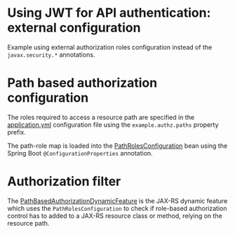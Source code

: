 # Using JWT for API authentication: external configuration

Example using external authorization roles configuration instead of the `javax.security.*` annotations.

# Path based authorization configuration

The roles required to access a resource path are specified in the [application.yml](src/main/resources/application.yml) configuration file using the `example.authz.paths` property prefix.

The path-role map is loaded into the [PathRolesConfiguration](src/main/java/com/holonplatform/example/authz/PathRolesConfiguration.java) bean using the Spring Boot `@ConfigurationProperties` annotation.

# Authorization filter

The [PathBasedAuthorizationDynamicFeature](src/main/java/com/holonplatform/example/authz/PathBasedAuthorizationDynamicFeature.java) is the JAX-RS dynamic feature which uses the `PathRolesConfiguration` to check if role-based authorization control has to added to a JAX-RS resource class or method, relying on the resource path.
